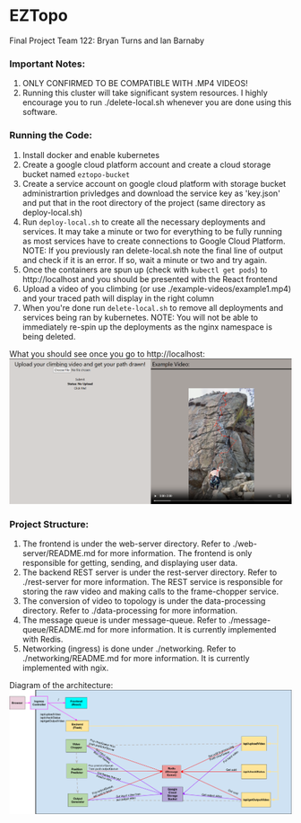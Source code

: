 # EZTopo

Final Project Team 122: Bryan Turns and Ian Barnaby

### Important Notes:

1. ONLY CONFIRMED TO BE COMPATIBLE WITH .MP4 VIDEOS!
2. Running this cluster will take significant system resources. I highly encourage you to run ./delete-local.sh whenever you are done using this software.

### Running the Code:

1. Install docker and enable kubernetes
2. Create a google cloud platform account and create a cloud storage bucket named `eztopo-bucket`
3. Create a service account on google cloud platform with storage bucket administrartion privledges and download the service key as 'key.json' and put that in the root directory of the project (same directory as deploy-local.sh)
4. Run `deploy-local.sh` to create all the necessary deployments and services. It may take a minute or two for everything to be fully running as most services have to create connections to Google Cloud Platform. NOTE: If you previously ran delete-local.sh note the final line of output and check if it is an error. If so, wait a minute or two and try again.
5. Once the containers are spun up (check with `kubectl get pods`) to http://localhost and you should be presented with the React frontend
6. Upload a video of you climbing (or use ./example-videos/example1.mp4) and your traced path will display in the right column
7. When you're done run `delete-local.sh` to remove all deployments and services being ran by kubernetes. NOTE: You will not be able to immediately re-spin up the deployments as the nginx namespace is being deleted.

What you should see once you go to http://localhost:
![Picture of the landing page](./other-files/landing.png)

### Project Structure:

1. The frontend is under the web-server directory. Refer to ./web-server/README.md for more information. The frontend is only responsible for getting, sending, and displaying user data.
2. The backend REST server is under the rest-server directory. Refer to ./rest-server for more information. The REST service is responsible for storing the raw video and making calls to the frame-chopper service.
3. The conversion of video to topology is under the data-processing directory. Refer to ./data-processing for more information.
4. The message queue is under message-queue. Refer to ./message-queue/README.md for more information. It is currently implemented with Redis.
5. Networking (ingress) is done under ./networking. Refer to ./networking/README.md for more information. It is currently implemented with ngix.

Diagram of the architecture:
![Diagram of the architecture of the project](./other-files/architecture.png)
